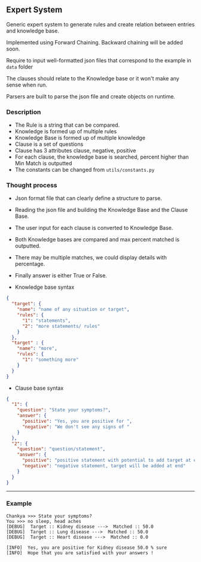 ## Expert System 
Generic expert system to generate rules and create relation between entries and knowledge base.

Implemented using Forward Chaining. Backward chaining will be added soon.

Require to input well-formatted json files that correspond to the example in ```data``` folder

The clauses should relate to the Knowledge base or it won't make any sense when run.

Parsers are built to parse the json file and create objects on runtime.

### Description
* The Rule is a string that can be compared.
* Knowledge is formed up of multiple rules
* Knowledge Base is formed up of multiple knowledge
* Clause is a set of questions
* Clause has 3 attributes clause, negative, positive
* For each clause, the knowledge base is searched, percent higher than Min Match is outputted
* The constants can be changed from ```utils/constants.py```

### Thought process
- Json format file that can clearly define a structure to parse.
- Reading the json file and building the Knowledge Base and the Clause Base.
- The user input for each clause is converted to Knowledge Base.
- Both Knowledge bases are compared and max percent matched is outputted.
- There may be multiple matches, we could display details with percentage.
- Finally answer is either True or False.

   
- Knowledge base syntax
```json
{
  "target": {
    "name": "name of any situation or target",
    "rules": {
      "1": "statements",
      "2": "more statements/ rules"
    }
  },
  "target" : {
    "name": "more",
    "rules": {
      "1": "something more"
    }   
  }
}
```

- Clause base syntax
```json
{
  "1": {
    "question": "State your symptoms?",
    "answer": {
      "positive": "Yes, you are positive for ",
      "negative": "We don't see any signs of "
    }
  },
  "2": {
    "question": "question/statement",
    "answer": {
      "positive": "positive statement with potential to add target at end",
      "negative": "negative statement, target will be added at end"
    }
  }
}
```

----------------------------------
### Example
```
Chankya >>> State your symptoms?
You >>> no sleep, head aches
[DEBUG]  Target :: Kidney disease --->  Matched :: 50.0
[DEBUG]  Target :: Lung disease --->  Matched :: 50.0
[DEBUG]  Target :: Heart disease --->  Matched :: 0.0

[INFO]  Yes, you are positive for Kidney disease 50.0 % sure
[INFO]  Hope that you are satisfied with your answers !
```